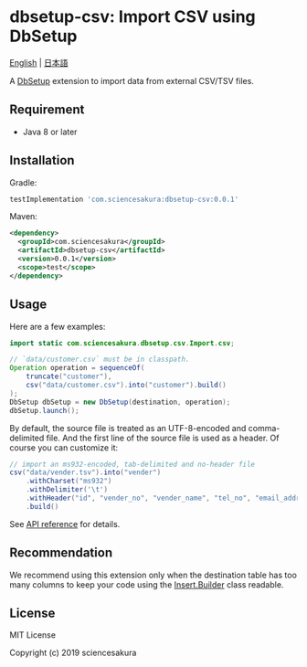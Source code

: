 # dbsetup-csv: Import CSV using DbSetup

[English](README.md) | [日本語](README.ja.md)

A [DbSetup](http://dbsetup.ninja-squad.com/) extension to import data from external CSV/TSV files.

## Requirement

* Java 8 or later

## Installation

Gradle:

```groovy
testImplementation 'com.sciencesakura:dbsetup-csv:0.0.1'
```

Maven:

```xml
<dependency>
  <groupId>com.sciencesakura</groupId>
  <artifactId>dbsetup-csv</artifactId>
  <version>0.0.1</version>
  <scope>test</scope>
</dependency>
```

## Usage

Here are a few examples:

```java
import static com.sciencesakura.dbsetup.csv.Import.csv;
```

```java
// `data/customer.csv` must be in classpath.
Operation operation = sequenceOf(
    truncate("customer"),
    csv("data/customer.csv").into("customer").build()
);
DbSetup dbSetup = new DbSetup(destination, operation);
dbSetup.launch();
```

By default, the source file is treated as an UTF-8-encoded and comma-delimited file. And the first line of the source file is used as a header. Of course you can customize it:

```java
// import an ms932-encoded, tab-delimited and no-header file
csv("data/vender.tsv").into("vender")
    .withCharset("ms932")
    .withDelimiter('\t')
    .withHeader("id", "vender_no", "vender_name", "tel_no", "email_address")
    .build()
```

See [API reference](https://sciencesakura.github.io/dbsetup-csv/) for details.

## Recommendation

We recommend using this extension only when the destination table has too many columns to keep your code using the [Insert.Builder](http://dbsetup.ninja-squad.com/apidoc/2.1.0/com/ninja_squad/dbsetup/operation/Insert.Builder.html) class readable.

## License

MIT License

Copyright (c) 2019 sciencesakura
